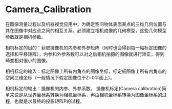 # Camera_Calibration
在图像测量过程以及机器视觉应用中，为确定空间物体表面某点的三维几何位置与其在图像中对应点之间的相互关系，必须建立相机成像的几何模型，这些几何模型参数就是相机参数。

相机标定的目的：获取摄像机的内参和外参矩阵（同时也会得到每一幅标定图像的选择和平移矩阵），内参和外参系数可以对之后相机拍摄的图像就进行矫正，得到畸变相对很小的图像。

相机标定的输入：标定图像上所有内角点的图像坐标，标定板图像上所有内角点的空间三维坐标（一般情况下假定图像位于Z=0平面上）。

相机标定的输出：摄像机的内参、外参系数。
摄像机标定(Camera calibration)简单来说是从世界坐标系转换为相机坐标系，再由相机坐标系转换为图像坐标系的过程，也就是求最终的投影矩阵P的过程。
